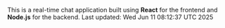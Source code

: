 This is a real-time chat application built using **React** for the frontend and **Node.js** for the backend.
Last updated: Wed Jun 11 08:12:37 UTC 2025
